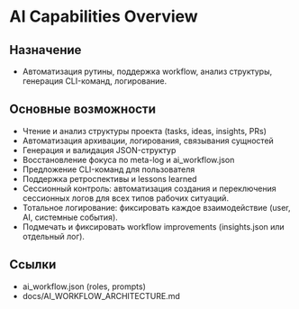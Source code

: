# AI Capabilities Overview

## Назначение
- Автоматизация рутины, поддержка workflow, анализ структуры, генерация CLI-команд, логирование.

## Основные возможности
- Чтение и анализ структуры проекта (tasks, ideas, insights, PRs)
- Автоматизация архивации, логирования, связывания сущностей
- Генерация и валидация JSON-структур
- Восстановление фокуса по meta-log и ai_workflow.json
- Предложение CLI-команд для пользователя
- Поддержка ретроспективы и lessons learned
- Сессионный контроль: автоматизация создания и переключения сессионных логов для всех типов рабочих ситуаций.
- Тотальное логирование: фиксировать каждое взаимодействие (user, AI, системные события).
- Подмечать и фиксировать workflow improvements (insights.json или отдельный лог).

## Ссылки
- ai_workflow.json (roles, prompts)
- docs/AI_WORKFLOW_ARCHITECTURE.md 